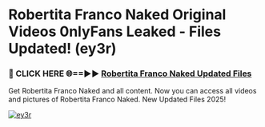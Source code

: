 # Robertita Franco Naked Original Videos 0nlyFans Leaked - Files Updated! (ey3r)

<h3>🔴 CLICK HERE 🌐==►► <a href="https://tinyurl.com/up5wt9bj" rel="nofollow">Robertita Franco Naked Updated Files</a></h3>

Get Robertita Franco Naked and all content. Now you can access all videos and pictures of Robertita Franco Naked. New Updated Files 2025!

[![ey3r](https://i.imgur.com/ABiUzMV.gif)](https://tinyurl.com/up5wt9bj)
